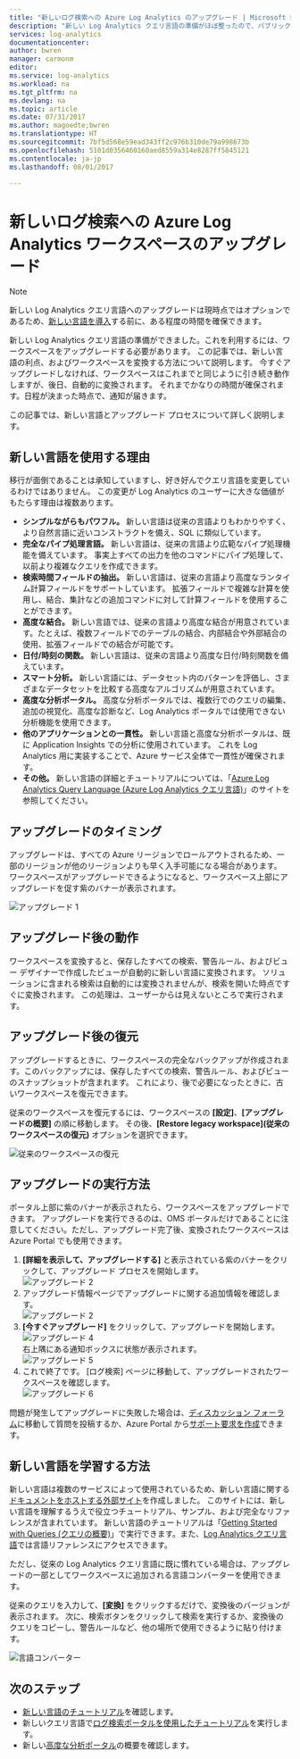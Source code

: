 ```yaml
---
title: "新しいログ検索への Azure Log Analytics のアップグレード | Microsoft Docs"
description: "新しい Log Analytics クエリ言語の準備がほぼ整ったので、パブリック プレビューに参加できます。  この記事では、新しい言語の利点、およびワークスペースを変換する方法について説明します。"
services: log-analytics
documentationcenter: 
author: bwren
manager: carmonm
editor: 
ms.service: log-analytics
ms.workload: na
ms.tgt_pltfrm: na
ms.devlang: na
ms.topic: article
ms.date: 07/31/2017
ms.author: magoedte;bwren
ms.translationtype: HT
ms.sourcegitcommit: 7bf5d568e59ead343ff2c976b310de79a998673b
ms.openlocfilehash: 5101d0356460160aed8559a314e8287ff5845121
ms.contentlocale: ja-jp
ms.lasthandoff: 08/01/2017

---
```


# <a name="upgrade-your-azure-log-analytics-workspace-to-new-log-search"></a>新しいログ検索への Azure Log Analytics ワークスペースのアップグレード

> [!NOTE]
> 新しい Log Analytics クエリ言語へのアップグレードは現時点ではオプションであるため、[新しい言語を導入](https://docs.loganalytics.io/learn/tutorials/getting_started_with_queries.html)する前に、ある程度の時間を確保できます。  

新しい Log Analytics クエリ言語の準備ができました。これを利用するには、ワークスペースをアップグレードする必要があります。  この記事では、新しい言語の利点、およびワークスペースを変換する方法について説明します。  今すぐアップグレードしなければ、ワークスペースはこれまでと同じように引き続き動作しますが、後日、自動的に変換されます。  それまでかなりの時間が確保されます。日程が決まった時点で、通知が届きます。

この記事では、新しい言語とアップグレード プロセスについて詳しく説明します。

## <a name="why-the-new-language"></a>新しい言語を使用する理由
移行が面倒であることは承知していますし、好き好んでクエリ言語を変更しているわけではありません。  この変更が Log Analytics のユーザーに大きな価値がもたらす理由は複数あります。

- **シンプルながらもパワフル。** 新しい言語は従来の言語よりもわかりやすく、より自然言語に近いコンストラクトを備え、SQL に類似しています。 
- **完全なパイプ処理言語。**  新しい言語は、従来の言語より広範なパイプ処理機能を備えています。  事実上すべての出力を他のコマンドにパイプ処理して、以前より複雑なクエリを作成できます。
- **検索時間フィールドの抽出。**  新しい言語は、従来の言語より高度なランタイム計算フィールドをサポートしています。  拡張フィールドで複雑な計算を使用し、結合、集計などの追加コマンドに対して計算フィールドを使用することができます。
- **高度な結合。**  新しい言語では、従来の言語より高度な結合が用意されています。たとえば、複数フィールドでのテーブルの結合、内部結合や外部結合の使用、拡張フィールドでの結合が可能です。
- **日付/時刻の関数。**  新しい言語は、従来の言語より高度な日付/時刻関数を備えています。
- **スマート分析。**  新しい言語には、データセット内のパターンを評価し、さまざまなデータセットを比較する高度なアルゴリズムが用意されています。
- **高度な分析ポータル。**  高度な分析ポータルでは、複数行でのクエリの編集、追加の視覚化、高度な診断など、Log Analytics ポータルでは使用できない分析機能を使用できます。
- **他のアプリケーションとの一貫性。**  新しい言語と高度な分析ポータルは、既に Application Insights での分析に使用されています。  これを Log Analytics 用に実装することで、Azure サービス全体で一貫性が確保されます。
- **その他。** 新しい言語の詳細とチュートリアルについては、「[Azure Log Analytics Query Language (Azure Log Analytics クエリ言語)](https://docs.loganalytics.io/index.html)」のサイトを参照してください。


## <a name="when-can-i-upgrade"></a>アップグレードのタイミング
アップグレードは、すべての Azure リージョンでロールアウトされるため、一部のリージョンが他のリージョンよりも早く入手可能になる場合があります。  ワークスペースがアップグレードできるようになると、ワークスペース上部にアップグレードを促す紫のバナーが表示されます。 

![アップグレード 1](media/log-analytics-log-search-upgrade/upgrade-01a.png)

## <a name="what-happens-when-i-upgrade"></a>アップグレード後の動作
ワークスペースを変換すると、保存したすべての検索、警告ルール、およびビュー デザイナーで作成したビューが自動的に新しい言語に変換されます。  ソリューションに含まれる検索は自動的には変換されませんが、検索を開いた時点ですぐに変換されます。  この処理は、ユーザーからは見えないところで実行されます。

## <a name="can-i-go-back-after-i-upgrade"></a>アップグレード後の復元
アップグレードするときに、ワークスペースの完全なバックアップが作成されます。このバックアップには、保存したすべての検索、警告ルール、およびビューのスナップショットが含まれます。  これにより、後で必要になったときに、古いワークスペースを復元できます。

従来のワークスペースを復元するには、ワークスペースの **[設定]**、**[アップグレードの概要]** の順に移動します。  その後、**[Restore legacy workspace]\(従来のワークスペースの復元\)** オプションを選択できます。  

![従来のワークスペースの復元](media/log-analytics-log-search-upgrade/restore-legacy-b.png)

## <a name="how-do-i-perform-the-upgrade"></a>アップグレードの実行方法
ポータル上部に紫のバナーが表示されたら、ワークスペースをアップグレードできます。  アップグレードを実行できるのは、OMS ポータルだけであることに注意してください。ただし、アップグレード完了後、変換されたワークスペースは Azure Portal でも使用できます。

1.  **[詳細を表示して、アップグレードする]** と表示されている紫のバナーをクリックして、アップグレード プロセスを開始します。<br>![アップグレード 2](media/log-analytics-log-search-upgrade/upgrade-01a.png)<br>
2.  アップグレード情報ページでアップグレードに関する追加情報を確認します。<br>![アップグレード 2](media/log-analytics-log-search-upgrade/upgrade-03.png)<br>
3.  **[今すぐアップグレード]** をクリックして、アップグレードを開始します。<br>![アップグレード 4](media/log-analytics-log-search-upgrade/upgrade-04.png)<br>右上隅にある通知ボックスに状態が表示されます。<br>![アップグレード 5](media/log-analytics-log-search-upgrade/upgrade-05.png)
4.  これで終了です。  [ログ検索] ページに移動して、アップグレードされたワークスペースを確認します。<br>![アップグレード 6](media/log-analytics-log-search-upgrade/upgrade-06.png)<br>

問題が発生してアップグレードに失敗した場合は、[ディスカッション フォーラム](https://social.msdn.microsoft.com/Forums/azure/home?forum=opinsights)に移動して質問を投稿するか、Azure Portal から[サポート要求を作成](../azure-supportability/how-to-create-azure-support-request.md)できます。

## <a name="how-do-i-learn-the-new-language"></a>新しい言語を学習する方法
新しい言語は複数のサービスによって使用されているため、新しい言語に関する[ドキュメントをホストする外部サイト](https://docs.loganalytics.io/)を作成しました。  このサイトには、新しい言語を理解するうえで役立つチュートリアル、サンプル、および完全なリファレンスが含まれています。 新しい言語のチュートリアルは「[Getting Started with Queries (クエリの概要)](https://docs.loganalytics.io/learn/tutorial_getting_started_with_queries.html)」で実行できます。また、[Log Analytics クエリ言語](https://docs.loganalytics.io/queryLanguage/query_language.html)では言語リファレンスにアクセスできます。  

ただし、従来の Log Analytics クエリ言語に既に慣れている場合は、アップグレードの一部としてワークスペースに追加される言語コンバーターを使用できます。

従来のクエリを入力して、**[変換]** をクリックするだけで、変換後のバージョンが表示されます。  次に、検索ボタンをクリックして検索を実行するか、変換後のクエリをコピーし、警告ルールなど、他の場所で使用できるように貼り付けます。
  
![言語コンバーター](media/log-analytics-log-search-upgrade/language-converter.png)


## <a name="next-steps"></a>次のステップ
- [新しい言語のチュートリアル](https://docs.loganalytics.io/learn/tutorial_getting_started_with_queries.html)を確認します。
- 新しいクエリ言語で[ログ検索ポータルを使用したチュートリアル](log-analytics-log-search-log-search-portal.md)を実行します。
- 新しい[高度な分析ポータル](https://docs.loganalytics.io/learn/tutorial_getting_started_with_analytics_portal.html)の概要を確認します。
